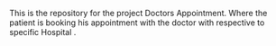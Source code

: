 This is the repository for the project Doctors Appointment. Where the patient is booking his appointment with the doctor with respective to specific Hospital .
